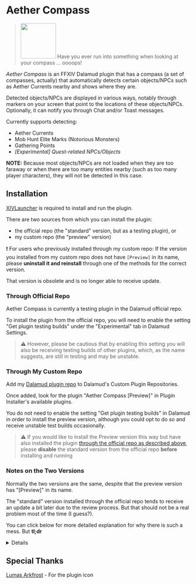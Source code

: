 # Aether Compass

> <img src="./res/img/icon_by_arkfrostlumas.png" width="96"/>
> Have you ever run into something when looking at your compass ... oooops!

_Aether Compass_ is an FFXIV Dalamud plugin that has a compass (a set of compasses, actually) 
that automatically detects certain objects/NPCs such as Aether Currents nearby and shows where they are.

Detected objects/NPCs are displayed in various ways, 
notably through markers on your screen that point to the locations of these objects/NPCs.
Optionally, it can notify you through Chat and/or Toast messages.

Currently supports detecting:
- Aether Currents
- Mob Hunt Elite Marks (Notorious Monsters)
- Gathering Points
- *\[Experimental\] Quest-related NPCs/Objects*

**NOTE:** Because most objects/NPCs are not loaded 
when they are too faraway or when there are too many entities nearby (such as too many player characters), 
they will not be detected in this case.


## Installation

[XIVLauncher](https://github.com/goatcorp/FFXIVQuickLauncher) is required to install and run the plugin.

There are two sources from which you can install the plugin:
- the official repo (the "standard" version, but as a testing plugin), or
- my custom repo (the "preview" version)

:exclamation: For users who previously installed through my custom repo:
If the version you installed from my custom repo does not have `[Preview]` in its name,
please **uninstall it and reinstall** through one of the methods for the correct version.

That version is obsolete and is no longer able to receive update.

### Through Official Repo

Aether Compass is currently a testing plugin in the Dalamud official repo.

To install the plugin from the official repo, you will need to enable the setting "Get plugin testing builds"
under the "Experimental" tab in Dalamud Settings.

> :warning: However, please be cautious that by enabling this setting you will also be receiving testing builds of other plugins,
> which, as the name suggests, are still in testing and may be unstable.

### Through My Custom Repo

Add my [Dalamud plugin repo](https://github.com/yomishino/MyDalamudPlugins) to Dalamud's Custom Plugin Repositories.

Once added, look for the plugin "Aether Compass [Preview]" in Plugin Installer's available plugins.

You do not need to enable the setting "Get plugin testing builds" in Dalamud in order to install the preview version,
although you could opt to do so and receive unstable test builds occasionally.

> :warning: If you would like to install the Preview version this way 
> but have also installed the plugin [through the official repo as described above](#through-official-repo), 
> please **disable** the standard version from the official repo **before** installing and running 

### Notes on the Two Versions

Normally the two versions are the same, despite that the preview version has "[Preview]" in its name.

The "standard" version installed through the official repo tends to receive an update a bit later 
due to the review process.
But that should not be a real problem most of the time (I guess?).

You can click below for more detailed explanation for why there is such a mess. But **tl;dr**

<details>

Since an update introduced in Dalamud some time around the release of Patch 6.2 (probably),
plugins in custom repos are not allowed to have the same name as plugins in the official repo for security reasons.

Previously, Aether Compass had been on both repos.
Due to the new policy, however, the plugin on my custom repo is no longer available through Dalamud under the same name,
and those who installed that version of the plugin through my custom repo are probably unable to receive any update.

(Those who installed the plugin through the official repo are not likely to be affected by this policy.)

Ideally, everyone should be installing the plugin through the official repo.
But, as it is currently a testing plugin there, this means one must enabling the corresponding setting 
in order to receive testing builds,
and so potentially get exposed to the testing builds of all the other plugins on any repo.
And some of these are truly just, well, testing builds.

So the plugin is renamed as a Preview version so that it can exist alongside the "standard" version in the official repo,
to allow anyone to install it without enabling the "Get plugin testing builds" setting.

Both ways of installation have their own drawbacks.
And the current workaround (by providing a so-called "Preview" version) is very messy on both ends.

That being said, there should presumably be a better way to resolve this issue... But another day, perhaps.
</details>

## Special Thanks

[Lumas Arkfrost](https://github.com/ArkfrostLumas) - For the plugin icon

